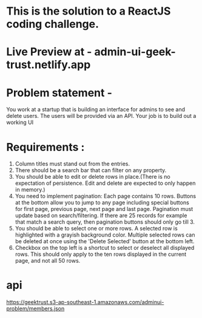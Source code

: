 # This is the solution to a ReactJS coding challenge.
# Live Preview at - admin-ui-geek-trust.netlify.app
# Problem statement - 
You work at a startup that is building an interface for admins to see and delete users. The users will be provided via an API. Your job is to build out a working UI
 
# Requirements :
1. Column titles must stand out from the entries.
2. There should be a search bar that can filter on any property.
3. You should be able to edit or delete rows in place.(There is no expectation of persistence. Edit and delete are expected to only happen in memory.)
4. You need to implement pagination: Each page contains 10 rows. Buttons at the bottom allow you to jump to any page including special buttons for first page, previous page, next page and last page. Pagination must update based on search/filtering. If there are 25 records for example that match a search query, then pagination buttons should only go till 3.
5. You should be able to select one or more rows. A selected row is highlighted with a grayish background color. Multiple selected rows can be deleted at once using the 'Delete Selected' button at the bottom left.
6. Checkbox on the top left is a shortcut to select or deselect all displayed rows. This should only apply to the ten rows displayed in the current page, and not all 50 rows.

# api
https://geektrust.s3-ap-southeast-1.amazonaws.com/adminui-problem/members.json
